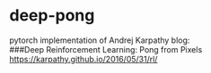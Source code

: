 # deep-pong

pytorch implementation of Andrej Karpathy blog:   
###Deep Reinforcement Learning: Pong from Pixels
https://karpathy.github.io/2016/05/31/rl/